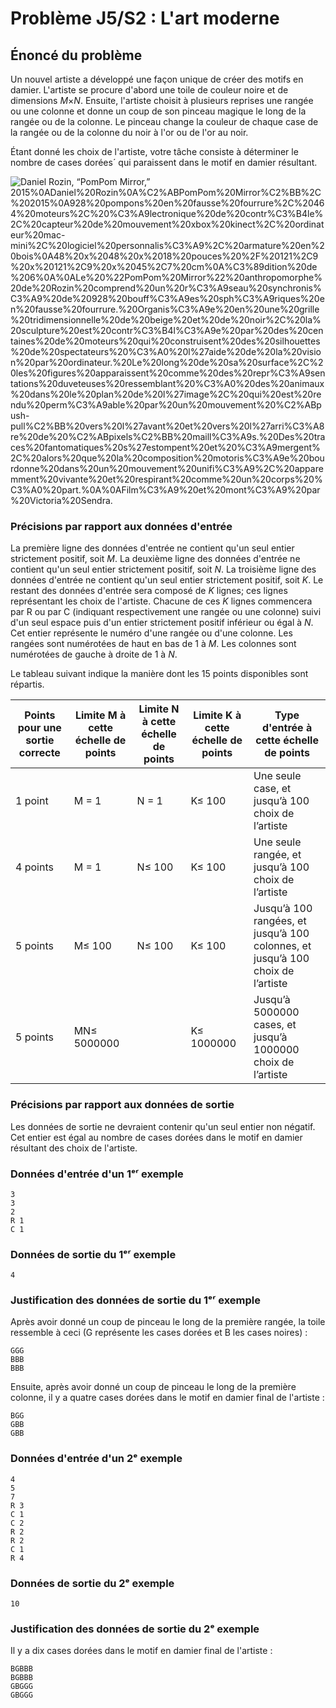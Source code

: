 # Problème J5/S2 : L'art moderne

## Énoncé du problème

Un nouvel artiste a développé une façon unique de créer des motifs en
damier. L'artiste se procure d'abord une toile de couleur noire et de
dimensions *M*×*N*. Ensuite, l'artiste choisit à plusieurs reprises une
rangée ou une colonne et donne un coup de son pinceau magique le long de
la rangée ou de la colonne. Le pinceau change la couleur de chaque case
de la rangée ou de la colonne du noir à l'or ou de l'or au noir.

Étant donné les choix de l'artiste, votre tâche consiste à déterminer le
nombre de cases dorées´ qui paraissent dans le motif en damier
résultant.

![Daniel Rozin, “PomPom Mirror,” 2015%0ADaniel%20Rozin%0A%C2%ABPomPom%20Mirror%C2%BB%2C%202015%0A928%20pompons%20en%20fausse%20fourrure%2C%20464%20moteurs%2C%20%C3%A9lectronique%20de%20contr%C3%B4le%2C%20capteur%20de%20mouvement%20xbox%20kinect%2C%20ordinateur%20mac-mini%2C%20logiciel%20personnalis%C3%A9%2C%20armature%20en%20bois%0A48%20x%2048%20x%2018%20pouces%20%2F%20121%2C9%20x%20121%2C9%20x%2045%2C7%20cm%0A%C3%89dition%20de%206%0A%0ALe%20%22PomPom%20Mirror%22%20anthropomorphe%20de%20Rozin%20comprend%20un%20r%C3%A9seau%20synchronis%C3%A9%20de%20928%20bouff%C3%A9es%20sph%C3%A9riques%20en%20fausse%20fourrure.%20Organis%C3%A9e%20en%20une%20grille%20tridimensionnelle%20de%20beige%20et%20de%20noir%2C%20la%20sculpture%20est%20contr%C3%B4l%C3%A9e%20par%20des%20centaines%20de%20moteurs%20qui%20construisent%20des%20silhouettes%20de%20spectateurs%20%C3%A0%20l%27aide%20de%20la%20vision%20par%20ordinateur.%20Le%20long%20de%20sa%20surface%2C%20les%20figures%20apparaissent%20comme%20des%20repr%C3%A9sentations%20duveteuses%20ressemblant%20%C3%A0%20des%20animaux%20dans%20le%20plan%20de%20l%27image%2C%20qui%20est%20rendu%20perm%C3%A9able%20par%20un%20mouvement%20%C2%ABpush-pull%C2%BB%20vers%20l%27avant%20et%20vers%20l%27arri%C3%A8re%20de%20%C2%ABpixels%C2%BB%20maill%C3%A9s.%20Des%20traces%20fantomatiques%20s%27estompent%20et%20%C3%A9mergent%2C%20alors%20que%20la%20composition%20motoris%C3%A9e%20bourdonne%20dans%20un%20mouvement%20unifi%C3%A9%2C%20apparemment%20vivante%20et%20respirant%20comme%20un%20corps%20%C3%A0%20part.%0A%0AFilm%C3%A9%20et%20mont%C3%A9%20par%20Victoria%20Sendra.](rozin.gif)

### Précisions par rapport aux données d'entrée

La première ligne des données d'entrée ne contient qu'un seul entier
strictement positif, soit *M*. La deuxième ligne des données d'entrée ne
contient qu'un seul entier strictement positif, soit *N*. La troisième
ligne des données d'entrée ne contient qu'un seul entier strictement
positif, soit *K*. Le restant des données d'entrée sera composé de *K*
lignes; ces lignes représentant les choix de l'artiste. Chacune de ces
*K* lignes commencera par R ou par C (indiquant respectivement une
rangée ou une colonne) suivi d'un seul espace puis d'un entier
strictement positif inférieur ou égal à *N*. Cet entier représente le
numéro d'une rangée ou d'une colonne. Les rangées sont numérotées de
haut en bas de 1 à *M*. Les colonnes sont numérotées de gauche à droite
de 1 à *N*.

Le tableau suivant indique la manière dont les 15 points disponibles
sont répartis.

| Points pour une sortie correcte 	| Limite M à cette échelle de points 	| Limite N à cette échelle de points 	| Limite K à cette échelle de points 	| Type d'entrée à cette échelle de points                                                  	|
|---------------------------------	|------------------------------------	|------------------------------------	|------------------------------------	|------------------------------------------------------------------------------------------	|
|     1 point                     	|     M = 1                          	|     N = 1                          	|     K≤ 100                         	|     Une seule case,   et jusqu’à 100 choix de l’artiste                                  	|
|     4 points                    	|     M = 1                          	|     N≤ 100                         	|     K≤ 100                         	|     Une seule rangée,   et jusqu’à 100 choix de l’artiste                                	|
|     5 points                    	|     M≤ 100                         	|     N≤ 100                         	|     K≤ 100                         	|     Jusqu’à 100   rangées, et jusqu’à 100 colonnes, et jusqu’à 100 choix de l’artiste    	|
|     5 points                    	|     MN≤ 5000000                    	|                                    	|     K≤ 1000000                     	|     Jusqu’à 5000000 cases, et jusqu’à 1000000 choix de   l’artiste                       	|

### Précisions par rapport aux données de sortie

Les données de sortie ne devraient contenir qu'un seul entier non
négatif. Cet entier est égal au nombre de cases dorées dans le motif en
damier résultant des choix de l'artiste.

### Données d'entrée d'un 1ᵉʳ exemple

```
3
3
2
R 1
C 1
```

### Données de sortie du 1ᵉʳ exemple

```
4
```

### Justification des données de sortie du 1ᵉʳ exemple

Après avoir donné un coup de pinceau le long de la première rangée, la
toile ressemble à ceci (G représente les cases dorées et B les cases
noires) :

```
GGG
BBB
BBB
```

Ensuite, après avoir donné un coup de pinceau le long de la première
colonne, il y a quatre cases dorées dans le motif en damier final de
l'artiste :

```
BGG
GBB
GBB
```

### Données d'entrée d'un 2ᵉ exemple

```
4
5
7
R 3
C 1
C 2
R 2
R 2
C 1
R 4
```

### Données de sortie du 2ᵉ exemple

```
10
```

### Justification des données de sortie du 2ᵉ exemple

Il y a dix cases dorées dans le motif en damier final de l'artiste :

```
BGBBB
BGBBB
GBGGG
GBGGG
```